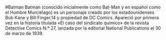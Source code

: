 #Batman
Batman (conocido inicialmente como Bat-Man y en español como el Hombre Murciélago) es un personaje 
creado por los 
estadounidenses Bob Kane y Bill Finger,14 y propiedad de DC Comics. Apareció por primera vez en 
la historia titulada «El caso del 
sindicato químico» de la revista Detective 
Comics N.º 27, lanzada por la editorial National Publications el 30 de marzo de 1939.
